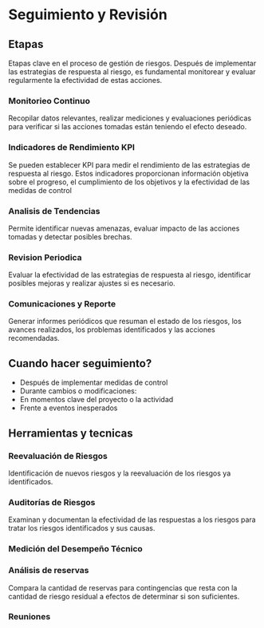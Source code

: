 # Seguimiento y Revisión

## Etapas
Etapas clave en el proceso de gestión de riesgos. Después de implementar las estrategias de respuesta al riesgo, es fundamental monitorear y evaluar regularmente la efectividad de estas acciones.

### Monitorieo Continuo

Recopilar datos relevantes, realizar mediciones y evaluaciones periódicas para verificar si las acciones tomadas están teniendo el efecto deseado.

### Indicadores de Rendimiento KPI

Se pueden establecer KPI para medir el rendimiento de las estrategias de respuesta
al riesgo. Estos indicadores proporcionan información objetiva sobre el progreso, el cumplimiento de los objetivos y la efectividad de las medidas de control

### Analisis de Tendencias

Permite identificar nuevas amenazas, evaluar impacto de las acciones tomadas y detectar posibles brechas.

### Revision Periodica

Evaluar la efectividad de las estrategias de respuesta al riesgo, identificar posibles mejoras y realizar ajustes si es necesario.

### Comunicaciones y Reporte

Generar informes periódicos que resuman el estado de los riesgos, los avances realizados, los problemas identificados y las acciones recomendadas.

## Cuando hacer seguimiento?

- Después de implementar medidas de control
- Durante cambios o modificaciones:
- En momentos clave del proyecto o
la actividad
- Frente a eventos inesperados

## Herramientas y tecnicas

### Reevaluación de Riesgos

Identificación de nuevos riesgos y la reevaluación de los riesgos ya identificados.

### Auditorías de Riesgos

Examinan y documentan la efectividad de las respuestas a los riesgos para tratar los riesgos identificados y sus causas.

### Medición del Desempeño Técnico

### Análisis de reservas

Compara la cantidad de reservas para contingencias que resta con la cantidad de riesgo residual a efectos de determinar si son suficientes.

### Reuniones
